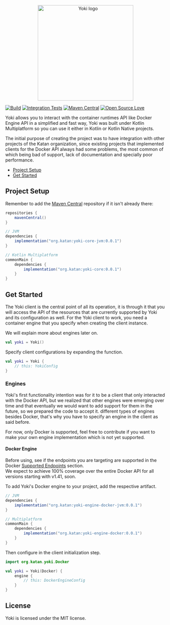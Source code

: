 <p align="center">
    <img alt="Yoki logo" src="https://user-images.githubusercontent.com/24600258/159191738-7b3d9a65-d78b-4cb2-b02f-49c09732852e.png" width="300">
</p>

[![Build](https://github.com/KatanPanel/yoki/actions/workflows/build.yml/badge.svg)](https://github.com/KatanPanel/yoki/actions/workflows/build.yml)
[![Integration Tests](https://github.com/KatanPanel/yoki/actions/workflows/integration-tests.yml/badge.svg)](https://github.com/KatanPanel/yoki/actions/workflows/integration-tests.yml)
[![Maven Central](https://img.shields.io/maven-central/v/org.katan/yoki)](https://mvnrepository.com/artifact/org.katan)
[![Open Source Love](https://badges.frapsoft.com/os/v2/open-source.png?v=103)](https://github.com/ellerbrock/open-source-badges/)
</center>

Yoki allows you to interact with the container runtimes API like Docker Engine API in a simplified and fast way, Yoki was built under Kotlin Multiplatform so you can use it either in Kotlin or Kotlin Native projects.

The initial purpose of creating the project was to have integration with other projects of the Katan organization, since existing projects that implemented clients for the Docker API always had some problems, the most common of which being bad of support, lack of documentation and specially poor performance.

* [Project Setup](#project-setup)
* [Get Started](#get-started)

## Project Setup
Remember to add the [Maven Central](https://search.maven.org/) repository if it isn't already there:
```groovy
repositories {
    mavenCentral()
}

// JVM
dependencies {
    implementation("org.katan:yoki-core-jvm:0.0.1")
}

// Kotlin Multiplatform
commonMain {
    dependencies {
        implementation("org.katan:yoki-core:0.0.1")
    }
}
```

## Get Started
The Yoki client is the central point of all its operation, it is through it that you will access the API of the resources that are currently supported by Yoki and its configuration as well. For the Yoki client to work, you need a container engine that you specify when creating the client instance.

We will explain more about engines later on.
```kotlin
val yoki = Yoki()
```

Specify client configurations by expanding the function.
```kotlin
val yoki = Yoki {
    // this: YokiConfig
}
```

### Engines
Yoki's first functionality intention was for it to be a client that only interacted with the Docker API, but we realized that other engines were emerging over time and that eventually we would want to add support for them in the future, so we prepared the code to accept it. different types of engines besides Docker, that's why you have to specify an engine in the client as said before.

For now, only Docker is supported, feel free to contribute if you want to make your own engine implementation which is not yet supported.

#### Docker Engine
Before using, see if the endpoints you are targeting are supported in the Docker [Supported Endpoints](https://github.com/KatanPanel/yoki/blob/main/yoki-engine-docker/README.md) section.\
We expect to achieve 100% coverage over the entire Docker API for all versions starting with v1.41, soon.

To add Yoki's Docker engine to your project, add the respective artifact.

```groovy
// JVM
dependencies {
    implementation("org.katan:yoki-engine-docker-jvm:0.0.1")
}

// Multiplatform
commonMain {
    dependencies {
        implementation("org.katan:yoki-engine-docker:0.0.1")
    }
}
```

Then configure in the client initialization step.
```kotlin
import org.katan.yoki.Docker

val yoki = Yoki(Docker) {
    engine {
        // this: DockerEngineConfig
    }
}
```

## License
Yoki is licensed under the MIT license.
